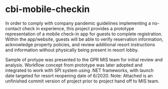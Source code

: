 # cbi-mobile-checkin

In order to comply with company pandemic guidelines implementing a no-contact check in experience, this project provides a prototype representation of a mobile check-in app for guests to complete registration.  Within the app/website, guests will be able to verify reservation information, acknowledge property policies, and review additional resort instructions and information without physically being present in resort lobby.

Sample of protype was presented to the GPR MIS team for initial review and analysis.  Workflow concept from prototype was later adopted and integrated to work with SPI system using .NET frameworks, with launch date targeted for resort reopening date of 6/2020.  Note: Attached is an unfinished commit version of project prior to project hand off to MIS team.
